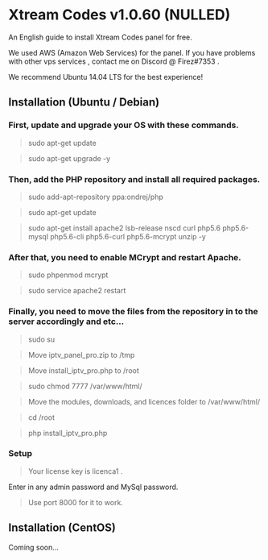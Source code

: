 # Xtream Codes v1.0.60 (NULLED)

An English guide to install Xtream Codes panel for free.

We used AWS (Amazon Web Services) for the panel. 
If you have problems with other vps services , contact me on Discord @ Firez#7353 .

We recommend Ubuntu 14.04 LTS for the best experience!

## Installation (Ubuntu / Debian)

### First, update and upgrade your OS with these commands.

> sudo apt-get update

> sudo apt-get upgrade -y

### Then, add the PHP repository and install all required packages.

> sudo add-apt-repository ppa:ondrej/php

> sudo apt-get update

> sudo apt-get install apache2 lsb-release nscd curl php5.6 php5.6-mysql php5.6-cli php5.6-curl php5.6-mcrypt unzip -y

### After that, you need to enable MCrypt and restart Apache.

> sudo phpenmod mcrypt

> sudo service apache2 restart

### Finally, you need to move the files from the repository in to the server accordingly and etc...

> sudo su

> Move iptv_panel_pro.zip to /tmp

> Move install_iptv_pro.php to /root

> sudo chmod 7777 /var/www/html/

> Move the modules, downloads, and licences folder to /var/www/html/

> cd /root

>php install_iptv_pro.php

### Setup

> Your license key is licenca1 .

Enter in any admin password and MySql password.

> Use port 8000 for it to work.

## Installation (CentOS)

Coming soon...
